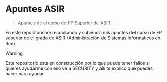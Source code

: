 # Apuntes ASIR
> Apuntes de el curso de FP Superior de ASIR.

En este repositorio ire recopilando y subiendo mis apuntes del curso de FP superior de el grado de ASIR (Administración de Sistemas Informaticos en Red).

>[!Warning]
>Este repositorio esta en construcción por lo que puede tener fallos si quieres ayudarme con eso ve a SECURITY y alli te explico que puedes hacer para ayudar.
